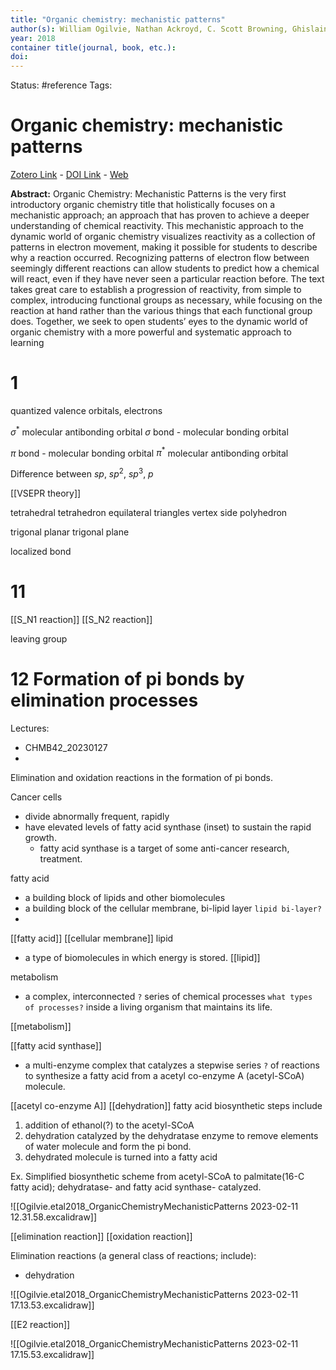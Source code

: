 ```yaml
---
title: "Organic chemistry: mechanistic patterns"
author(s): William Ogilvie, Nathan Ackroyd, C. Scott Browning, Ghislain Deslongchamps, Effie Sauer
year: 2018
container title(journal, book, etc.): 
doi: 
---
```

Status: #reference
Tags:
# Organic chemistry: mechanistic patterns
[Zotero Link](zotero://select/items/@Ogilvie.etal2018_OrganicChemistryMechanisticPatterns) - [DOI Link](https://doi.org/) - [Web]()

**Abstract:** Organic Chemistry: Mechanistic Patterns is the very first introductory organic chemistry title that holistically focuses on a mechanistic approach; an approach that has proven to achieve a deeper understanding of chemical reactivity. This mechanistic approach to the dynamic world of organic chemistry visualizes reactivity as a collection of patterns in electron movement, making it possible for students to describe why a reaction occurred. Recognizing patterns of electron flow between seemingly different reactions can allow students to predict how a chemical will react, even if they have never seen a particular reaction before. The text takes great care to establish a progression of reactivity, from simple to complex, introducing functional groups as necessary, while focusing on the reaction at hand rather than the various things that each functional group does. Together, we seek to open students’ eyes to the dynamic world of organic chemistry with a more powerful and systematic approach to learning

# 1
quantized
valence orbitals, electrons

$\sigma^{\ast}$ molecular antibonding orbital
$\sigma$ bond - molecular bonding orbital

$\pi$ bond - molecular bonding orbital
$\pi^{\ast}$ molecular antibonding orbital 

Difference between $sp$, $sp^2$, $sp^3$, $p$

[[VSEPR theory]]

tetrahedral 
tetrahedron
equilateral triangles
vertex 
side
polyhedron

trigonal planar
trigonal plane


localized bond


# 11 
[[S_N1 reaction]]
[[S_N2 reaction]]

leaving group

# 12 Formation of pi bonds by elimination processes
Lectures:
- CHMB42_20230127
- 
Elimination and oxidation reactions in the formation of pi bonds.



Cancer cells 
- divide abnormally frequent, rapidly
- have elevated levels of fatty acid synthase (inset) to sustain the rapid growth.
	- fatty acid synthase is a target of some anti-cancer research, treatment.


fatty acid
- a building block of lipids and other biomolecules
- a building block of the cellular membrane, bi-lipid layer `lipid bi-layer?`
- 
[[fatty acid]] [[cellular membrane]] 
lipid
- a type of biomolecules in which energy is stored.
[[lipid]]

metabolism 
- a complex, interconnected `?` series of chemical processes `what types of processes?` inside a living organism that maintains its life.

[[metabolism]]

[[fatty acid synthase]]
- a multi-enzyme complex that catalyzes a stepwise series `?` of reactions to synthesize a fatty acid from a acetyl co-enzyme A (acetyl-SCoA) molecule. 



[[acetyl co-enzyme A]]
[[dehydration]]
fatty acid biosynthetic steps include
1. addition of ethanol(?) to the acetyl-SCoA
2. dehydration catalyzed by the dehydratase enzyme to remove elements of water molecule and form the pi bond.
3. dehydrated molecule is turned into a fatty acid



Ex. Simplified biosynthetic scheme from acetyl-SCoA to palmitate(16-C fatty acid); dehydratase- and fatty acid synthase- catalyzed.

![[Ogilvie.etal2018_OrganicChemistryMechanisticPatterns 2023-02-11 12.31.58.excalidraw]]

[[elimination reaction]]
[[oxidation reaction]]


Elimination reactions (a general class of reactions; include):
- dehydration

![[Ogilvie.etal2018_OrganicChemistryMechanisticPatterns 2023-02-11 17.13.53.excalidraw]]




[[E2 reaction]]

![[Ogilvie.etal2018_OrganicChemistryMechanisticPatterns 2023-02-11 17.15.53.excalidraw]]